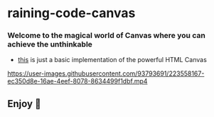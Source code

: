 # raining-code-canvas

### Welcome to the magical world of Canvas where you can achieve the unthinkable
- [this](https://akshun-01.github.io/raining-code-canvas/) is just a basic implementation of the powerful HTML Canvas 



https://user-images.githubusercontent.com/93793691/223558167-ec350d8e-16ae-4eef-8078-8634499f1dbf.mp4

## Enjoy 🌟

